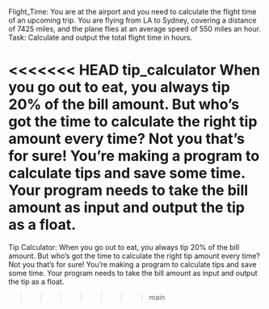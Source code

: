 Flight_Time:
You are at the airport and you need to calculate the flight time of an upcoming trip. You are flying from LA to Sydney, covering a distance of 7425 miles, and the plane flies at an average speed of 550 miles an hour.
Task:
Calculate and output the total flight time in hours.

<<<<<<< HEAD
tip_calculator
When you go out to eat, you always tip 20% of the bill amount. But who’s got the time to calculate the right tip amount every time? Not you that’s for sure! You’re making a program to calculate tips and save some time.
Your program needs to take the bill amount as input and output the tip as a float.
=======
Tip Calculator:
When you go out to eat, you always tip 20% of the bill amount. But who’s got the time to calculate the right tip amount every time? Not you that’s for sure! You’re making a program to calculate tips and save some time.
Your program needs to take the bill amount as input and output the tip as a float.
>>>>>>> main
